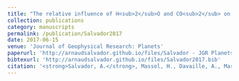 ```yaml
---
title: "The relative influence of H<sub>2</sub>O and CO<sub>2</sub> on the primitive surface conditions and evolution of rocky planets"
collection: publications
category: manuscripts
permalink: /publication/Salvador2017
date: 2017-06-15
venue: 'Journal of Geophysical Research: Planets'
paperurl: 'http://arnaudsalvador.github.io/files/Salvador - JGR Planets - 2017.pdf'
bibtexurl: 'http://arnaudsalvador.github.io/files/Salvador2017.bib'
citation: '<strong>Salvador, A.</strong>, Massol, H., Davaille, A., Marcq, E., Sarda, P., Chassefière, E. (2017). &quot;The relative influence of H<sub>2</sub>O and CO<sub>2</sub> on the primitive surface conditions and evolution of rocky planets.&quot; <i>Journal of Geophysical Research: Planets 1</i>. 122(7).'
---
```

